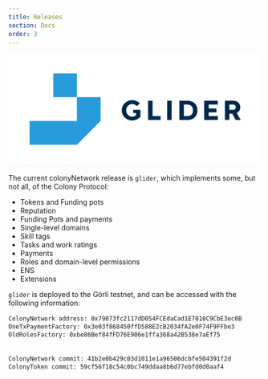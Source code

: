 ```yaml
---
title: Releases
section: Docs
order: 3
---
```


![glider](/docs/img/glider_fullColor.svg)

The current colonyNetwork release is `glider`, which implements some, but not all, of the Colony Protocol:

* Tokens and Funding pots
* Reputation
* Funding Pots and payments
* Single-level domains
* Skill tags
* Tasks and work ratings
* Payments
* Roles and domain-level permissions
* ENS
* Extensions

`glider` is deployed to the Görli testnet, and can be accessed with the following information:

```
ColonyNetwork address: 0x79073fc2117dD054FCEdaCad1E7018C9CbE3ec0B
OneTxPaymentFactory: 0x3e03f868450ffD588E2cB2034fA2e0F74F9FFbe3
OldRolesFactory: 0xbe86Bef84fFD76E906e1ffa368a42B538e7aEf75


ColonyNetwork commit: 41b2e0b429c03d1011e1a96506dcbfe504391f2d
ColonyToken commit: 59cf56f18c54c0bc749ddaa8b6d77ebfd0d0aaf4
```
